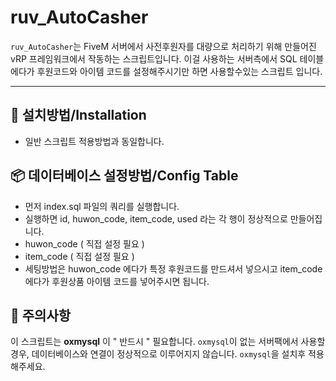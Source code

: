 # ruv_AutoCasher

`ruv_AutoCasher`는 FiveM 서버에서 사전후원자를 대량으로 처리하기 위해 만들어진 vRP 프레임워크에서 작동하는 스크립트입니다.
이걸 사용하는 서버측에서 SQL 테이블에다가 후원코드와 아이템 코드를 설정해주시기만 하면 사용할수있는 스크립트 입니다.

---

## 🚀 설치방법/Installation
- 일반 스크립트 적용방법과 동일합니다.

## 📦 데이터베이스 설정방법/Config Table
- 먼저 index.sql 파일의 쿼리를 실행합니다.
- 실행하면 id, huwon_code, item_code, used 라는 각 행이 정상적으로 만들어집니다.
- huwon_code ( 직접 설정 필요 )
- item_code ( 직접 설정 필요 )
- 세팅방법은 huwon_code 에다가 특정 후원코드를 만드셔서 넣으시고 item_code 에다가 후원상품 아이템 코드를 넣어주시면 됩니다.

## 🚨 **주의사항**
이 스크립트는 **oxmysql** 이 " 반드시 " 필요합니다.
`oxmysql`이 없는 서버팩에서 사용할 경우, 데이터베이스와 연결이 정상적으로 이루어지지 않습니다.
`oxmysql`을 설치후 적용해주세요.

